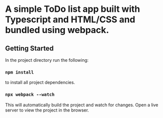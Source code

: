 # A simple ToDo list app built with Typescript and HTML/CSS and bundled using webpack.

## Getting Started
In the project directory run the following:

### `npm install`
to install all project dependencies.

### `npx webpack --watch`
This will automatically build the project and watch for changes. Open a live server to view the project in the browser.

